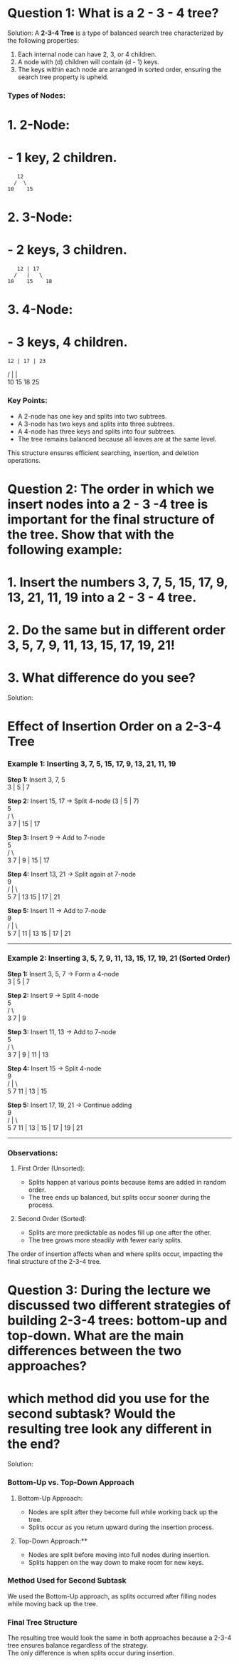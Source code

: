 # Question 1: What is a 2 - 3 - 4 tree?
Solution: A **2-3-4 Tree** is a type of balanced search tree characterized by the following properties:
1. Each internal node can have 2, 3, or 4 children.
2. A node with (d) children will contain (d - 1) keys.
3. The keys within each node are arranged in sorted order, ensuring the search tree property is upheld.

### Types of Nodes:

# 1. 2-Node:
#    - 1 key, 2 children.
       12
      /  \
    10    15

# 2. 3-Node:
#    - 2 keys, 3 children.
       12 | 17
      /   |   \
    10    15    18

# 3. 4-Node:
#    - 3 keys, 4 children.
    12 | 17 | 23
   /    |    |    \
  10    15   18    25

### Key Points:
- A 2-node has one key and splits into two subtrees.
- A 3-node has two keys and splits into three subtrees.
- A 4-node has three keys and splits into four subtrees.
- The tree remains balanced because all leaves are at the same level.

This structure ensures efficient searching, insertion, and deletion operations.

# Question 2: The order in which we insert nodes into a 2 - 3 -4 tree is important for the final structure of the tree. Show that with the following example:
# 1. Insert the numbers 3, 7, 5, 15, 17, 9, 13, 21, 11, 19 into a 2 - 3 - 4 tree.
# 2. Do the same but in different order 3, 5, 7, 9, 11, 13, 15, 17, 19, 21!
# 3. What difference do you see?
Solution: 
# Effect of Insertion Order on a 2-3-4 Tree

### Example 1: Inserting 3, 7, 5, 15, 17, 9, 13, 21, 11, 19

**Step 1:** Insert 3, 7, 5  
    3 | 5 | 7  

**Step 2:** Insert 15, 17 → Split 4-node (3 | 5 | 7)  
        5  
      /   \  
    3     7 | 15 | 17  

**Step 3:** Insert 9 → Add to 7-node  
        5  
      /   \  
    3     7 | 9 | 15 | 17   

**Step 4:** Insert 13, 21 → Split again at 7-node  
        9  
      /   |     \  
    5    7 | 13  15 | 17 | 21  

**Step 5:** Insert 11 → Add to 7-node  
        9  
      /   |     \  
    5    7 | 11 | 13   15 | 17 | 21  

---

### Example 2: Inserting 3, 5, 7, 9, 11, 13, 15, 17, 19, 21 (Sorted Order)

**Step 1:** Insert 3, 5, 7 → Form a 4-node  
    3 | 5 | 7  

**Step 2:** Insert 9 → Split 4-node  
        5  
      /   \  
    3     7 | 9  

**Step 3:** Insert 11, 13 → Add to 7-node  
        5  
      /   \  
    3     7 | 9 | 11 | 13  

**Step 4:** Insert 15 → Split 4-node  
        9  
      /   |     \  
    5    7      11 | 13 | 15  

**Step 5:** Insert 17, 19, 21 → Continue adding  
        9  
      /   |     \  
    5    7      11 | 13 | 15 | 17 | 19 | 21  

---

### Observations:

1. First Order (Unsorted):  
   - Splits happen at various points because items are added in random order.  
   - The tree ends up balanced, but splits occur sooner during the process.  

2. Second Order (Sorted):  
   - Splits are more predictable as nodes fill up one after the other.  
   - The tree grows more steadily with fewer early splits.

The order of insertion affects when and where splits occur, impacting the final structure of the 2-3-4 tree.  

# Question 3: During the lecture we discussed two different strategies of building 2-3-4 trees: bottom-up and top-down. What are the main differences between the two approaches?
# which method did you use for the second subtask? Would the resulting tree look any different in the end?
Solution:
### Bottom-Up vs. Top-Down Approach

1. Bottom-Up Approach:  
   - Nodes are split after they become full while working back up the tree.  
   - Splits occur as you return upward during the insertion process.  

2. Top-Down Approach:**  
   - Nodes are split before moving into full nodes during insertion.  
   - Splits happen on the way down to make room for new keys.

### Method Used for Second Subtask  
We used the Bottom-Up approach, as splits occurred after filling nodes while moving back up the tree.

### Final Tree Structure  
The resulting tree would look the same in both approaches because a 2-3-4 tree ensures balance regardless of the strategy.  
The only difference is when splits occur during insertion.



